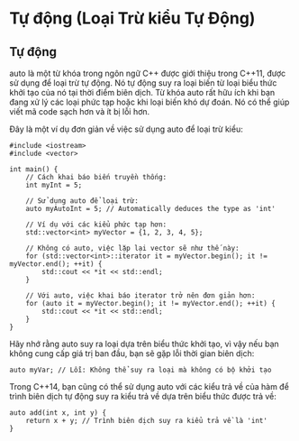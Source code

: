 # Tự động (Loại Trừ kiểu Tự Động)
## Tự động
auto là một từ khóa trong ngôn ngữ C++ được giới thiệu trong C++11, được sử dụng để loại trừ tự động. Nó tự động suy ra loại biến từ loại biểu thức khởi tạo của nó tại thời điểm biên dịch.
Từ khóa auto rất hữu ích khi bạn đang xử lý các loại phức tạp hoặc khi loại biến khó dự đoán. Nó có thể giúp viết mã code sạch hơn và ít bị lỗi hơn.

Đây là một ví dụ đơn giản về việc sử dụng auto để loại trừ kiểu:
~~~
#include <iostream>
#include <vector>

int main() {
    // Cách khai báo biến truyền thống:
    int myInt = 5;

    // Sử dụng auto để loại trừ:
    auto myAutoInt = 5; // Automatically deduces the type as 'int'

    // Ví dụ với các kiểu phức tạp hơn:
    std::vector<int> myVector = {1, 2, 3, 4, 5};

    // Không có auto, việc lặp lại vector sẽ như thế này:
    for (std::vector<int>::iterator it = myVector.begin(); it != myVector.end(); ++it) {
        std::cout << *it << std::endl;
    }

    // Với auto, việc khai báo iterator trở nên đơn giản hơn:
    for (auto it = myVector.begin(); it != myVector.end(); ++it) {
        std::cout << *it << std::endl;
    }
}
~~~
Hãy nhớ rằng auto suy ra loại dựa trên biểu thức khởi tạo, vì vậy nếu bạn không cung cấp giá trị ban đầu, bạn sẽ gặp lỗi thời gian biên dịch:
~~~
auto myVar; // Lỗi: Không thể suy ra loại mà không có bộ khởi tạo
~~~
Trong C++14, bạn cũng có thể sử dụng auto với các kiểu trả về của hàm để trình biên dịch tự động suy ra kiểu trả về dựa trên biểu thức được trả về:
~~~
auto add(int x, int y) {
    return x + y; // Trình biên dịch suy ra kiểu trả về là 'int'
}
~~~